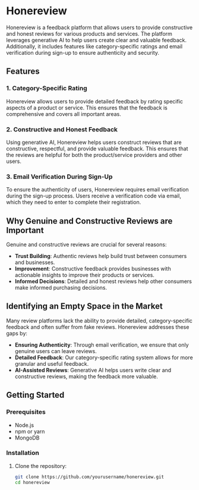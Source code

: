 # Honereview

Honereview is a feedback platform that allows users to provide constructive and honest reviews for various products and services. The platform leverages generative AI to help users create clear and valuable feedback. Additionally, it includes features like category-specific ratings and email verification during sign-up to ensure authenticity and security.

## Features

### 1. Category-Specific Rating

Honereview allows users to provide detailed feedback by rating specific aspects of a product or service. This ensures that the feedback is comprehensive and covers all important areas.

### 2. Constructive and Honest Feedback

Using generative AI, Honereview helps users construct reviews that are constructive, respectful, and provide valuable feedback. This ensures that the reviews are helpful for both the product/service providers and other users.

### 3. Email Verification During Sign-Up

To ensure the authenticity of users, Honereview requires email verification during the sign-up process. Users receive a verification code via email, which they need to enter to complete their registration.

## Why Genuine and Constructive Reviews are Important

Genuine and constructive reviews are crucial for several reasons:

- **Trust Building**: Authentic reviews help build trust between consumers and businesses.
- **Improvement**: Constructive feedback provides businesses with actionable insights to improve their products or services.
- **Informed Decisions**: Detailed and honest reviews help other consumers make informed purchasing decisions.

## Identifying an Empty Space in the Market

Many review platforms lack the ability to provide detailed, category-specific feedback and often suffer from fake reviews. Honereview addresses these gaps by:

- **Ensuring Authenticity**: Through email verification, we ensure that only genuine users can leave reviews.
- **Detailed Feedback**: Our category-specific rating system allows for more granular and useful feedback.
- **AI-Assisted Reviews**: Generative AI helps users write clear and constructive reviews, making the feedback more valuable.

## Getting Started

### Prerequisites

- Node.js
- npm or yarn
- MongoDB

### Installation

1. Clone the repository:
   ```bash
   git clone https://github.com/yourusername/honereview.git
   cd honereview

